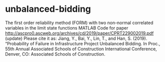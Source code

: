 # unbalanced-bidding
The first order reliability method (FORM) with two non-normal correlated variables in the limit state functions
MATLAB Code for paper http://ascpro0.ascweb.org/archives/cd/2019/paper/CPRT229002019.pdf (update)
Please cite it as: 
Jiang, Y., Bai, Y., Lin, T., and Han, S. (2019). “Probability of Failure in Infrastructure Project Unbalanced Bidding. In Proc., 55th Annual Associated Schools of Construction International Conference, Denver, CO: Associated Schools of Construction.
